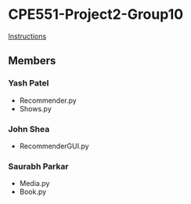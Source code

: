 # CPE551-Project2-Group10

[Instructions](./Project-2.pdf)

## Members 

### Yash Patel  
- Recommender.py
- Shows.py


### John Shea
- RecommenderGUI.py

### Saurabh Parkar
- Media.py 
- Book.py
